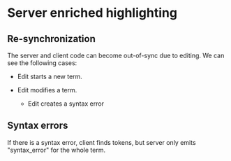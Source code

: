 # Server enriched highlighting

## Re-synchronization

The server and client code can become out-of-sync due to editing. We can
see the following cases:

  * Edit starts a new term.

  * Edit modifies a term.
    * Edit creates a syntax error


## Syntax errors

If there is a syntax error, client finds tokens, but server only emits
"syntax_error" for the whole term.
